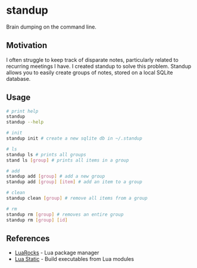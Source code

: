 # standup

Brain dumping on the command line.

## Motivation

I often struggle to keep track of disparate notes, particularly related to recurring meetings I have. I created standup to solve this problem. Standup allows you to easily create groups of notes, stored on a local SQLite database. 

## Usage

```bash
# print help
standup
standup --help

# init
standup init # create a new sqlite db in ~/.standup

# ls
standup ls # prints all groups
stand ls [group] # prints all items in a group

# add
standup add [group] # add a new group
standup add [group] [item] # add an item to a group

# clean
standup clean [group] # remove all items from a group

# rm
standup rm [group] # removes an entire group
standup rm [group] [id] 
```

## References

- [LuaRocks](https://luarocks.org/) - Lua package manager
- [Lua Static](https://github.com/ers35/luastatic) - Build executables from Lua modules

